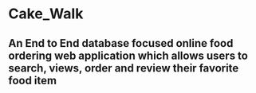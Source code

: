 # Cake_Walk

## An End to End database focused online food ordering web application which allows users to search, views, order and review their favorite food item
